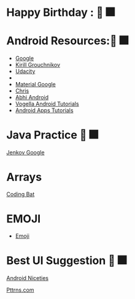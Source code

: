 
# Happy Birthday : :tada: :fireworks:
# Android Resources::tada: :fireworks:
* <a href="https://android-developers.googleblog.com/2014/08/material-design-in-2014-google-io-app.html">Google  </a>
* <a href ="https://plus.google.com/+KirillGrouchnikov">Kirill Grouchnikov </a>
* <a href ="http://labs.udacity.com/android-visualizer/#/android/padding-and-margin">Udacity</a>
* <a href ="https://drive.google.com/file/d/0B5XIkMkayHgRMVljUVIyZzNmQUU/view"></a>
* <a href ="https://material.io/guidelines/style/color.html#color-color-palette"> Material Google</a>
* <a  href ="https://chris.banes.me/">Chris </a>
* <a href ="http://abhiandroid.com/">Abhi Android</a>
* <a href ="http://www.vogella.com/">Vogella Android Tutorials</a>
* <a href="http://www.mkyong.com/android/">Android Apps Tutorials</a>

# Java Practice :tada: :fireworks:
<a href ="http://tutorials.jenkov.com/">Jenkov Google </a>
# Arrays
<a href ="http://codingbat.com/java/Array-1">Coding Bat</a>
# EMOJI

* <a href ="https://www.emojione.com/">Emoji</a>



# Best UI Suggestion :tada: :fireworks:
<a href = "http://androidniceties.tumblr.com/">Android Niceties</a>

<a href = "https://pttrns.com/">Pttrns.com </a>
